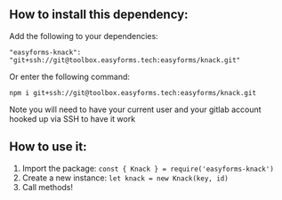 ## How to install this dependency:
Add the following to your dependencies:

`"easyforms-knack": "git+ssh://git@toolbox.easyforms.tech:easyforms/knack.git"`

Or enter the following command:

`npm i git+ssh://git@toolbox.easyforms.tech:easyforms/knack.git`

Note you will need to have your current user and your gitlab account hooked up 
via SSH to have it work

## How to use it:
1. Import the package: `const { Knack } = require('easyforms-knack')`
2. Create a new instance: `let knack = new Knack(key, id)`
3. Call methods!